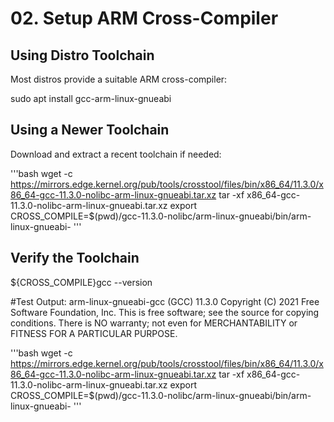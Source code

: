 # 02. Setup ARM Cross-Compiler

## Using Distro Toolchain

Most distros provide a suitable ARM cross-compiler:

sudo apt install gcc-arm-linux-gnueabi

## Using a Newer Toolchain

Download and extract a recent toolchain if needed:

'''bash
wget -c https://mirrors.edge.kernel.org/pub/tools/crosstool/files/bin/x86_64/11.3.0/x86_64-gcc-11.3.0-nolibc-arm-linux-gnueabi.tar.xz
tar -xf x86_64-gcc-11.3.0-nolibc-arm-linux-gnueabi.tar.xz
export CROSS_COMPILE=$(pwd)/gcc-11.3.0-nolibc/arm-linux-gnueabi/bin/arm-linux-gnueabi-
'''

## Verify the Toolchain

${CROSS_COMPILE}gcc --version

#Test Output:
arm-linux-gnueabi-gcc (GCC) 11.3.0
Copyright (C) 2021 Free Software Foundation, Inc.
This is free software; see the source for copying conditions.  There is NO
warranty; not even for MERCHANTABILITY or FITNESS FOR A PARTICULAR PURPOSE.

'''bash
wget -c https://mirrors.edge.kernel.org/pub/tools/crosstool/files/bin/x86_64/11.3.0/x86_64-gcc-11.3.0-nolibc-arm-linux-gnueabi.tar.xz
tar -xf x86_64-gcc-11.3.0-nolibc-arm-linux-gnueabi.tar.xz
export CROSS_COMPILE=$(pwd)/gcc-11.3.0-nolibc/arm-linux-gnueabi/bin/arm-linux-gnueabi-
'''
